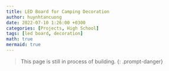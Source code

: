 ```yaml
---
title: LED Board for Camping Decoration
author: huynhtancuong
date: 2022-07-10 1:26:00 +0300
categories: [Projects, High School]
tags: [led board, decoration]
math: true
mermaid: true
---
```


> This page is still in process of building.
{: .prompt-danger}